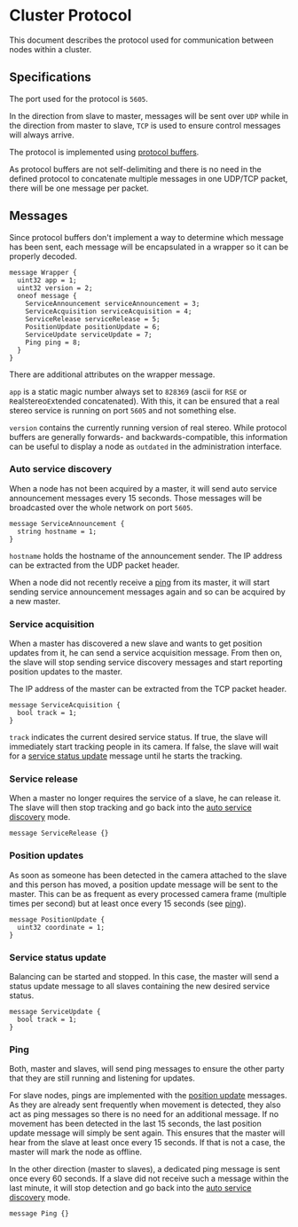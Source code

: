 # Cluster Protocol

This document describes the protocol used for communication between nodes within a cluster.

## Specifications

The port used for the protocol is `5605`.

In the direction from slave to master, messages will be sent over `UDP` while in the direction from master to slave, `TCP` is used to ensure control messages will always arrive.

The protocol is implemented using [protocol buffers](https://developers.google.com/protocol-buffers).

As protocol buffers are not self-delimiting and there is no need in the defined protocol to concatenate multiple messages in one UDP/TCP packet, there will be one message per packet.

## Messages

Since protocol buffers don't implement a way to determine which message has been sent, each message will be encapsulated in a wrapper so it can be properly decoded.

```
message Wrapper {
  uint32 app = 1;
  uint32 version = 2;
  oneof message {
    ServiceAnnouncement serviceAnnouncement = 3;
    ServiceAcquisition serviceAcquisition = 4;
    ServiceRelease serviceRelease = 5;
    PositionUpdate positionUpdate = 6;
    ServiceUpdate serviceUpdate = 7;
    Ping ping = 8;
  }
}
```

There are additional attributes on the wrapper message.

`app` is a static magic number always set to `828369` (ascii for `RSE` or `R`eal`S`tereo`E`xtended concatenated).
With this, it can be ensured that a real stereo service is running on port `5605` and not something else.

`version` contains the currently running version of real stereo.
While protocol buffers are generally forwards- and backwards-compatible, this information can be useful to display a node as `outdated` in the administration interface.

### Auto service discovery

When a node has not been acquired by a master, it will send auto service announcement messages every 15 seconds.
Those messages will be broadcasted over the whole network on port `5605`.

```
message ServiceAnnouncement {
  string hostname = 1;
}
```

`hostname` holds the hostname of the announcement sender.
The IP address can be extracted from the UDP packet header.

When a node did not recently receive a [ping](#ping) from its master, it will start sending service announcement messages again and so can be acquired by a new master.

### Service acquisition

When a master has discovered a new slave and wants to get position updates from it, he can send a service acquisition message. From then on, the slave will stop sending service discovery messages and start reporting position updates to the master.

The IP address of the master can be extracted from the TCP packet header.

```
message ServiceAcquisition {
  bool track = 1;
}
```

`track` indicates the current desired service status. If true, the slave will immediately start tracking people in its camera. If false, the slave will wait for a [service status update](#service-status-update) message until he starts the tracking.

### Service release

When a master no longer requires the service of a slave, he can release it. The slave will then stop tracking and go back into the [auto service discovery](#auto-service-discovery) mode.

```
message ServiceRelease {}
```

### Position updates

As soon as someone has been detected in the camera attached to the slave and this person has moved, a position update message will be sent to the master. This can be as frequent as every processed camera frame (multiple times per second) but at least once every 15 seconds (see [ping](#ping)).

```
message PositionUpdate {
  uint32 coordinate = 1;
}
```

### Service status update

Balancing can be started and stopped. In this case, the master will send a status update message to all slaves containing the new desired service status.

```
message ServiceUpdate {
  bool track = 1;
}
```

### Ping

Both, master and slaves, will send ping messages to ensure the other party that they are still running and listening for updates.

For slave nodes, pings are implemented with the [position update](#position-updates) messages. As they are already sent frequently when movement is detected, they also act as ping messages so there is no need for an additional message. If no movement has been detected in the last 15 seconds, the last position update message will simply be sent again. This ensures that the master will hear from the slave at least once every 15 seconds. If that is not a case, the master will mark the node as offline.

In the other direction (master to slaves), a dedicated ping message is sent once every 60 seconds. If a slave did not receive such a message within the last minute, it will stop detection and go back into the [auto service discovery](#auto-service-discovery) mode.

```
message Ping {}
```

